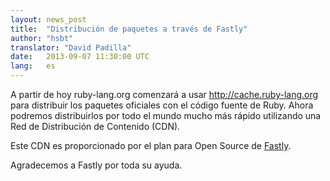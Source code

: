 ```yaml
---
layout: news_post
title:  "Distribución de paquetes a través de Fastly"
author: "hsbt"
translator: "David Padilla"
date:   2013-09-07 11:30:00 UTC
lang:   es
---
```


A partir de hoy ruby-lang.org comenzará a usar http://cache.ruby-lang.org para
distribuir los paquetes oficiales con el código fuente de Ruby.
Ahora podremos distribuirlos por todo el mundo mucho más rápido utilizando una
Red de Distribución de Contenido (CDN).

Este CDN es proporcionado por el plan para Open Source de [Fastly][1].

Agradecemos a Fastly por toda su ayuda.

[1]: http://www.fastly.com

